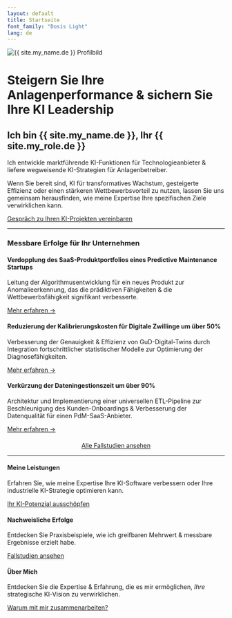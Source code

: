 ```yaml
---
layout: default
title: Startseite
font_family: "Dosis Light"
lang: de
---
```


<div class="container_center">
  <img src="{{ site.profile_image }}" alt="{{ site.my_name.de }} Profilbild" class="logo" />

  <h1>Steigern Sie Ihre Anlagenperformance & sichern Sie Ihre KI Leadership</h1>
  <h2>Ich bin {{ site.my_name.de }}, Ihr {{ site.my_role.de }}</h2>

  <div class="slogan">Ich entwickle marktführende KI-Funktionen für Technologieanbieter & liefere wegweisende KI-Strategien für Anlagenbetreiber.</div>

  <p>Wenn Sie bereit sind, KI für transformatives Wachstum, gesteigerte Effizienz oder einen stärkeren Wettbewerbsvorteil zu nutzen, lassen Sie uns gemeinsam herausfinden, wie meine Expertise Ihre spezifischen Ziele verwirklichen kann.</p>
  <a href="{{ site.meeting_link }}" target="_blank" class="book-call-btn">Gespräch zu Ihren KI-Projekten vereinbaren</a>
</div>

<hr />

<div class="client_outcomes_container">
  <h3>Messbare Erfolge für Ihr Unternehmen</h3>

  <div class="outcome_item">
    <h4>Verdopplung des SaaS-Produktportfolios eines Predictive Maintenance Startups</h4>
    <p>Leitung der Algorithmusentwicklung für ein neues Produkt zur Anomalieerkennung, das die prädiktiven Fähigkeiten & die Wettbewerbsfähigkeit signifikant verbesserte.</p>
    <p><a href="{{ site.baseurl }}/de/portfolio#anomaly-detection-product">Mehr erfahren →</a></p>
  </div>

  <div class="outcome_item">
    <h4>Reduzierung der Kalibrierungskosten für Digitale Zwillinge um über 50%</h4>
    <p>Verbesserung der Genauigkeit & Effizienz von GuD-Digital-Twins durch Integration fortschrittlicher statistischer Modelle zur Optimierung der Diagnosefähigkeiten.</p>
    <p><a href="{{ site.baseurl }}/de/portfolio#gas-turbine-digital-twin">Mehr erfahren →</a></p>
  </div>

  <div class="outcome_item">
    <h4>Verkürzung der Dateningestionszeit um über 90%</h4>
    <p>Architektur und Implementierung einer universellen ETL-Pipeline zur Beschleunigung des Kunden-Onboardings & Verbesserung der Datenqualität für einen PdM-SaaS-Anbieter.</p>
    <p><a href="{{ site.baseurl }}/de/portfolio#data-ingestion-industrialization">Mehr erfahren →</a></p>
  </div>

  <p style="text-align: center; margin-top: 1.5em;"><a href="{{ site.baseurl }}/de/portfolio" class="cta-link">Alle Fallstudien ansehen</a></p>
</div>

<hr />
<div class="highlights">
  <div>
    <i class="fa fa-star fa-spin fa-3x"></i>
    <h4>Meine Leistungen</h4>
    <p>Erfahren Sie, wie meine Expertise Ihre KI-Software verbessern oder Ihre industrielle KI-Strategie optimieren kann.</p>
    <a href="{{ site.baseurl }}/de/services_build">Ihr KI-Potenzial ausschöpfen</a>
  </div>
  <div>
    <i class="fa fa-trophy fa-4x"></i>
    <h4>Nachweisliche Erfolge</h4>
    <p>Entdecken Sie Praxisbeispiele, wie ich greifbaren Mehrwert & messbare Ergebnisse erzielt habe.</p>
    <a href="{{ site.baseurl }}/de/portfolio">Fallstudien ansehen</a>
  </div>
  <div>
    <i class="fa fa-user fa-3x"></i>
    <h4>Über Mich</h4>
    <p>Entdecken Sie die Expertise & Erfahrung, die es mir ermöglichen, <i>Ihre</i> strategische KI-Vision zu verwirklichen.</p>
    <a href="{{ site.baseurl }}/de/about">Warum mit mir zusammenarbeiten?</a>
  </div>
</div>
